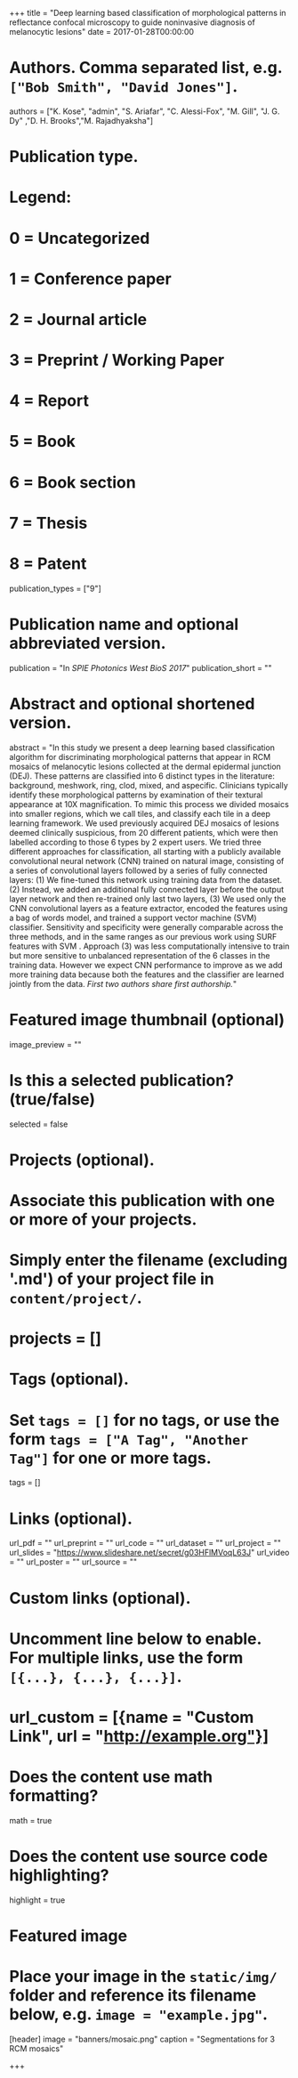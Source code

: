 +++
title = "Deep learning based classification of morphological patterns in reflectance confocal microscopy to guide noninvasive diagnosis of melanocytic lesions"
date = 2017-01-28T00:00:00

# Authors. Comma separated list, e.g. `["Bob Smith", "David Jones"]`.
authors = ["K. Kose", "admin", "S. Ariafar", "C. Alessi-Fox", "M. Gill", "J. G. Dy" ,"D. H. Brooks","M. Rajadhyaksha"]

# Publication type.
# Legend:
# 0 = Uncategorized
# 1 = Conference paper
# 2 = Journal article
# 3 = Preprint / Working Paper
# 4 = Report
# 5 = Book
# 6 = Book section
# 7 = Thesis
# 8 = Patent
publication_types = ["9"]

# Publication name and optional abbreviated version.
publication = "In *SPIE Photonics West BioS 2017*"
publication_short = ""

# Abstract and optional shortened version.
abstract = "In this study we present a deep learning based classification algorithm for discriminating morphological patterns that appear in RCM mosaics of melanocytic lesions collected at the dermal epidermal junction (DEJ). These patterns are classified into 6 distinct types in the literature: background, meshwork, ring, clod, mixed, and aspecific. Clinicians typically identify these morphological patterns by examination of their textural appearance at 10X magnification. To mimic this process we divided mosaics into smaller regions, which we call tiles, and classify each tile in a deep learning framework. We used previously acquired DEJ mosaics of lesions deemed clinically suspicious, from 20 different patients, which were then labelled according to those 6 types by 2 expert users. We tried three different approaches for classification, all starting with a publicly available convolutional neural network (CNN) trained on natural image, consisting of a series of convolutional layers followed by a series of fully connected layers: (1) We fine-tuned this network using training data from the dataset. (2) Instead, we added an additional fully connected layer before the output layer network and then re-trained only last two layers, (3) We used only the CNN convolutional layers as a feature extractor, encoded the features using a bag of words model, and trained a support vector machine (SVM) classifier. Sensitivity and specificity were generally comparable across the three methods, and in the same ranges as our previous work using SURF features with SVM .  Approach (3) was less computationally intensive to train but more sensitive to unbalanced representation of the 6 classes in the training data. However we expect CNN performance to improve as we add more training data because both the features and the classifier are learned jointly from the data. *First two authors share first authorship.*"

# Featured image thumbnail (optional)
image_preview = ""

# Is this a selected publication? (true/false)
selected = false

# Projects (optional).
#   Associate this publication with one or more of your projects.
#   Simply enter the filename (excluding '.md') of your project file in `content/project/`.
# projects = []

# Tags (optional).
#   Set `tags = []` for no tags, or use the form `tags = ["A Tag", "Another Tag"]` for one or more tags.
tags = []

# Links (optional).
url_pdf = ""
url_preprint = ""
url_code = ""
url_dataset = ""
url_project = ""
url_slides = "https://www.slideshare.net/secret/g03HFlMVoqL63J"
url_video = ""
url_poster = ""
url_source = ""

# Custom links (optional).
#   Uncomment line below to enable. For multiple links, use the form `[{...}, {...}, {...}]`.
# url_custom = [{name = "Custom Link", url = "http://example.org"}]

# Does the content use math formatting?
math = true

# Does the content use source code highlighting?
highlight = true

# Featured image
# Place your image in the `static/img/` folder and reference its filename below, e.g. `image = "example.jpg"`.
[header]
image = "banners/mosaic.png"
caption = "Segmentations for 3 RCM mosaics"

+++